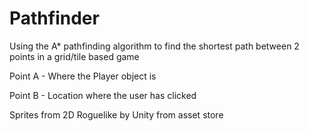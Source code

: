 # Pathfinder

Using the A* pathfinding algorithm to find the shortest path between 2 points in a grid/tile based game

Point A - Where the Player object is

Point B - Location where the user has clicked



Sprites from 2D Roguelike by Unity from asset store
